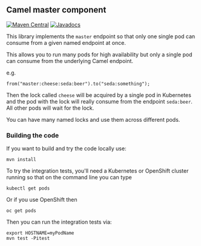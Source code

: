 ## Camel master component

[![Maven Central](https://maven-badges.herokuapp.com/maven-central/io.fabric8.ipaas.camel/camel-master/badge.svg?style=flat-square)](https://maven-badges.herokuapp.com/maven-central/io.fabric8.ipaas.camel/camel-master/)
[![Javadocs](http://www.javadoc.io/badge/io.fabric8.ipaas.camel/camel-master.svg?color=blue)](http://www.javadoc.io/doc/io.fabric8.ipaas.camel/camel-master)


This library implements the `master` endpoint so that only one single pod can consume from a given named endpoint at once.

This allows you to run many pods for high availability but only a single pod can consume from the underlying Camel endpoint.

e.g.

```
from("master:cheese:seda:beer").to("seda:something");
```

Then the lock called `cheese` will be acquired by a single pod in Kubernetes and the pod with the lock will really consume from the endpoint `seda:beer`. All other pods will wait for the lock.

You can have many named locks and use them across different pods.


### Building the code

If you want to build and try the code locally use:

    mvn install
    
To try the integration tests, you'll need a Kubernetes or OpenShift cluster running so that on the command line you can type
    
    kubectl get pods
    
Or if you use OpenShift then
    
    oc get pods
    
Then you can run the integration tests via:
    
    export HOSTNAME=myPodName
    mvn test -Pitest
    
    
